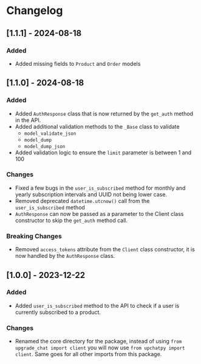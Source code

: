 # Changelog

## [1.1.1] - 2024-08-18

### Added

- Added missing fields to `Product` and `Order` models

## [1.1.0] - 2024-08-18

### Added

- Added `AuthResponse` class that is now returned by the `get_auth` method in the API.
- Added additional validation methods to the `_Base` class to validate
  - `model_validate_json`
  - `model_dump`
  - `model_dump_json`
- Added validation logic to ensure the `limit` parameter is between 1 and 100

### Changes

- Fixed a few bugs in the `user_is_subscribed` method for monthly and yearly subscription intervals and UUID not being lower case.
- Removed deprecated `datetime.utcnow()` call from the `user_is_subscribed` method
- `AuthResponse` can now be passed as a parameter to the Client class constructor to skip the `get_auth` method call.

### Breaking Changes

- Removed `access_tokens` attribute from the `Client` class constructor, it is now handled by the `AuthResponse` class.

## [1.0.0] - 2023-12-22

### Added

- Added `user_is_subscribed` method to the API to check if a user is currently subscribed to a product.

### Changes

- Renamed the core directory for the package, instead of using `from upgrade_chat import client` you will now use `from upchatpy import client`. Same goes for all other imports from this package.
